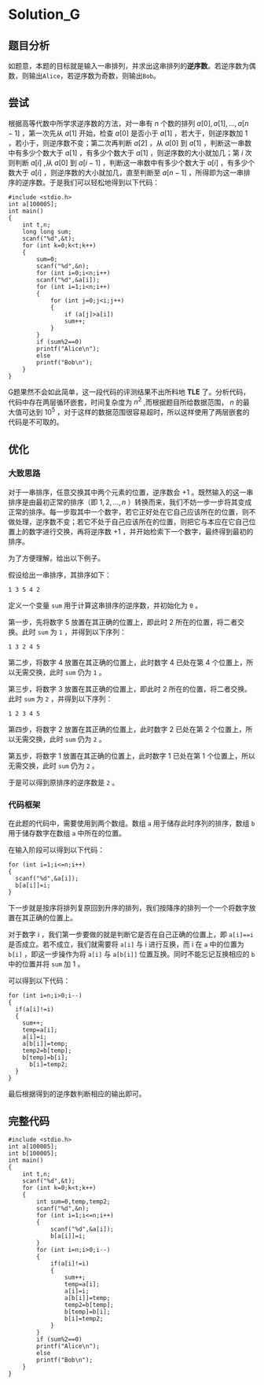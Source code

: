 # Solution_G
## 题目分析
如题意，本题的目标就是输入一串排列，并求出这串排列的**逆序数**。若逆序数为偶数，则输出`Alice`，若逆序数为奇数，则输出`Bob`。
## 尝试
根据高等代数中所学求逆序数的方法，对一串有 $n$ 个数的排列 $a[0],a[1],...,a[n-1]$ ，第一次先从 $a[1]$ 开始，检查 $a[0]$ 是否小于 $a[1]$ ，若大于，则逆序数加 1 ，若小于，则逆序数不变；第二次再判断 $a[2]$ ，从 $a[0]$ 到 $a[1]$ ，判断这一串数中有多少个数大于 $a[1]$ ，有多少个数大于 $a[1]$ ，则逆序数的大小就加几；第 $i$ 次则判断 $a[i]$ ,从 $a[0]$ 到 $a[i-1]$ ，判断这一串数中有多少个数大于 $a[i]$ ，有多少个数大于 $a[i]$ ，则逆序数的大小就加几，直至判断至 $a[n-1]$ ，所得即为这一串排序的逆序数。于是我们可以轻松地得到以下代码：
```
#include <stdio.h>
int a[100005];
int main()
{
	int t,n;
	long long sum;
	scanf("%d",&t);
	for (int k=0;k<t;k++)
	{
		sum=0;
		scanf("%d",&n);
		for (int i=0;i<n;i++)
		scanf("%d",&a[i]);
		for (int i=1;i<n;i++)
		{
			for (int j=0;j<i;j++)
			{
				if (a[j]>a[i])
				sum++;
			}
		}
		if (sum%2==0)
		printf("Alice\n");
		else
		printf("Bob\n");
	}
}

```
G题果然不会如此简单，这一段代码的评测结果不出所料地 **TLE** 了。分析代码，代码中存在两层循环嵌套，时间复杂度为 $n^2$ ,而根据题目所给数据范围， $n$ 的最大值可达到 $10^5$ ，对于这样的数据范围很容易超时，所以这样使用了两层嵌套的代码是不可取的。
## 优化
### 大致思路
对于一串排序，任意交换其中两个元素的位置，逆序数会 $+1$ 。既然输入的这一串排序是由最初正常的排序（即 $1,2,...,n$ ）转换而来，我们不妨一步一步将其变成正常的排序。每一步取其中一个数字，若它正好处在它自己应该所在的位置，则不做处理，逆序数不变；若它不处于自己应该所在的位置，则把它与本应在它自己位置上的数字进行交换，再将逆序数 $+1$ ，并开始检索下一个数字，最终得到最初的排序。

为了方便理解，给出以下例子。

假设给出一串排序，其排序如下：
```
1 3 5 4 2
```
定义一个变量 `sum` 用于计算这串排序的逆序数，并初始化为 `0` 。

第一步，先将数字 5 放置在其正确的位置上，即此时 2 所在的位置，将二者交换。此时 `sum` 为 `1` ，并得到以下序列：
```
1 3 2 4 5
```
第二步，将数字 4 放置在其正确的位置上，此时数字 4 已处在第 4 个位置上，所以无需交换，此时 `sum` 仍为 `1` 。

第三步，将数字 3 放置在其正确的位置上，即此时 2 所在的位置，将二者交换。此时 `sum` 为 `2` ，并得到以下序列：
```
1 2 3 4 5
```
第四步，将数字 2 放置在其正确的位置上，此时数字 2 已处在第 2 个位置上，所以无需交换，此时 `sum` 仍为 `2` 。

第五步，将数字 1 放置在其正确的位置上，此时数字 1 已处在第 1 个位置上，所以无需交换，此时 `sum` 仍为 `2` 。

于是可以得到原排序的逆序数是 `2` 。

### 代码框架
在此题的代码中，需要使用到两个数组。数组 `a` 用于储存此时序列的排序，数组 `b` 用于储存数字在数组 `a` 中所在的位置。

在输入阶段可以得到以下代码：
```
for (int i=1;i<=n;i++)
{
  scanf("%d",&a[i]);
  b[a[i]]=i;
}
```
下一步就是按序将排列复原回到升序的排列，我们按降序的排列一个一个将数字放置在其正确的位置上。

对于数字 i ，我们第一步要做的就是判断它是否在自己正确的位置上，即 `a[i]==i` 是否成立。若不成立，我们就需要将 `a[i]` 与 i 进行互换，而 i 在 `a` 中的位置为 `b[i]` ，即这一步操作为将 `a[i]` 与 `a[b[i]]` 位置互换。同时不能忘记互换相应的 `b` 中的位置并将 `sum` 加 1 。

可以得到以下代码：
```
for (int i=n;i>0;i--)
{
  if(a[i]!=i)
  {
    sum++;
    temp=a[i];
    a[i]=i;
    a[b[i]]=temp;
    temp2=b[temp];
    b[temp]=b[i];
	  b[i]=temp2;
  }
}
```
最后根据得到的逆序数判断相应的输出即可。
## 完整代码
```
#include <stdio.h>
int a[100005];
int b[100005];
int main()
{
	int t,n;
	scanf("%d",&t);
	for (int k=0;k<t;k++)
	{
		int sum=0,temp,temp2;
		scanf("%d",&n);
		for (int i=1;i<=n;i++)
		{
			scanf("%d",&a[i]);
			b[a[i]]=i;
		}
		for (int i=n;i>0;i--)
		{
			if(a[i]!=i)
			{
				sum++;
				temp=a[i];
				a[i]=i;
				a[b[i]]=temp;
				temp2=b[temp];
				b[temp]=b[i];
				b[i]=temp2;
			}
		}
		if (sum%2==0)
		printf("Alice\n");
		else
		printf("Bob\n");
	}
}
```
